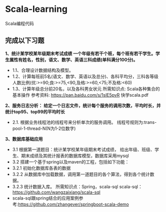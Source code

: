 # Scala-learning
Scala编程代码

## 完成以下习题


**1、统计某学校某年级期末考试成绩 一个年级有若干个班，每个班有若干学生。学生属性有姓名，性别，语文、数学、英语三科成绩(单科满分100分)。**
-   1.1、合理设计数据结构及模型。
-   1.2、计算每班前5名(语文、数学、英语以及总分)、各科平均分，三科各等级人数比例(优:>=90;良:>=75,<90,及格:>=60,<75;不及格:<60) 
-   1.3、计算年级总分前20名，以及各科男女状元 所需知识点: Scala各种集合的基本操作 参考资料: https://pan.baidu.com/s/1slE5pvR 快学scala.pdf 

**2、服务日志分析： 给定一个日志文件，统计每个服务的调用次数，平均时长，并统计top95、top99的平均时长**
-   2.1. 根据业务线程池的线程号来分析单次的服务调用。 线程号规则为:trans-pool-1-thread-N(N为1-2位数字) 

**3、数据库基础应用**
-   3.1 根据第一道题目：统计某学校某年级期末考试成绩， 给出年级、班级、学生、期末成绩及其统计报表的数据库模型，数据库采用mysql 
-   3.2 搭建一个基于spring以及maven的工程，包括如下功能： 
-   3.2.1 初始化数据库各表的数据 
-   3.2.2 从数据库中加载数据，调用第一道题目的各个算法，得到各个统计数据。 
-   3.2.3 统计数据入库。 所需知识点：Spring，scala-sql scala-sql：https://github.com/wangzaixiang/scala-sql 
-   scala-sql跟spring结合的应用案例参考:https://github.com/zhangever/springboot-scala-demo
